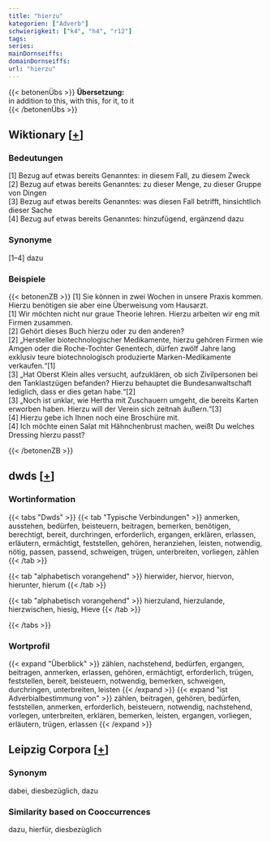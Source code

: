 ```yaml
---
title: "hierzu"
kategorien: ["Adverb"]
schwierigkeit: ["k4", "h4", "r12"]
tags:
series:
mainDornseiffs:
domainDornseiffs:
url: "hierzu"
---
```


{{< betonenÜbs >}}
**Übersetzung:**  
in addition to this, with this, for it, to it  
{{< /betonenÜbs >}}

## Wiktionary [[+](https://de.wiktionary.org/wiki/hierzu)]

### Bedeutungen
[1] Bezug auf etwas bereits Genanntes: in diesem Fall, zu diesem Zweck  
[2] Bezug auf etwas bereits Genanntes: zu dieser Menge, zu dieser Gruppe von Dingen  
[3] Bezug auf etwas bereits Genanntes: was diesen Fall betrifft, hinsichtlich dieser Sache  
[4] Bezug auf etwas bereits Genanntes: hinzufügend, ergänzend dazu  

### Synonyme
[1–4] dazu  

### Beispiele
{{< betonenZB >}}
[1] Sie können in zwei Wochen in unsere Praxis kommen. Hierzu benötigen sie aber eine Überweisung vom Hausarzt.  
[1] Wir möchten nicht nur graue Theorie lehren. Hierzu arbeiten wir eng mit Firmen zusammen.  
[2] Gehört dieses Buch hierzu oder zu den anderen?  
[2] „Hersteller biotechnologischer Medikamente, hierzu gehören Firmen wie Amgen oder die Roche-Tochter Genentech, dürfen zwölf Jahre lang exklusiv teure biotechnologisch produzierte Marken-Medikamente verkaufen.“[1]  
[3] „Hat Oberst Klein alles versucht, aufzuklären, ob sich Zivilpersonen bei den Tanklastzügen befanden? Hierzu behauptet die Bundesanwaltschaft lediglich, dass er dies getan habe.“[2]  
[3] „Noch ist unklar, wie Hertha mit Zuschauern umgeht, die bereits Karten erworben haben. Hierzu will der Verein sich zeitnah äußern.“[3]  
[4] Hierzu gebe ich Ihnen noch eine Broschüre mit.  
[4] Ich möchte einen Salat mit Hähnchenbrust machen, weißt Du welches Dressing hierzu passt?  

{{< /betonenZB >}}


## dwds [[+](https://www.dwds.de/wb/hierzu)]

### Wortinformation
{{< tabs "Dwds" >}}
{{< tab "Typische Verbindungen" >}}
anmerken, ausstehen, bedürfen, beisteuern, beitragen, bemerken, benötigen, berechtigt, bereit, durchringen, erforderlich, ergangen, erklären, erlassen, erläutern, ermächtigt, feststellen, gehören, heranziehen, leisten, notwendig, nötig, passen, passend, schweigen, trügen, unterbreiten, vorliegen, zählen
{{< /tab >}}

{{< tab "alphabetisch vorangehend" >}}
hierwider, hiervor, hiervon, hierunter, hierum
{{< /tab >}}

{{< tab "alphabetisch vorangehend" >}}
hierzuland, hierzulande, hierzwischen, hiesig, Hieve
{{< /tab >}}

{{< /tabs >}}

### Wortprofil
{{< expand "Überblick" >}} zählen, nachstehend, bedürfen, ergangen, beitragen, anmerken, erlassen, gehören, ermächtigt, erforderlich, trügen, feststellen, bereit, beisteuern, notwendig, bemerken, schweigen, durchringen, unterbreiten, leisten {{< /expand >}}
{{< expand "ist Adverbialbestimmung von" >}} zählen, beitragen, gehören, bedürfen, feststellen, anmerken, erforderlich, beisteuern, notwendig, nachstehend, vorlegen, unterbreiten, erklären, bemerken, leisten, ergangen, vorliegen, erläutern, trügen, erlassen {{< /expand >}}

## Leipzig Corpora [[+](https://corpora.uni-leipzig.de/en/res?word=hierzu&corpusId=deu_newscrawl-public_2018)]


### Synonym
dabei, diesbezüglich, dazu


### Similarity based on Cooccurrences
dazu, hierfür, diesbezüglich

